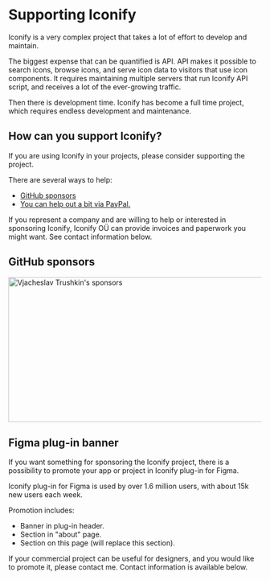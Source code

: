 # Supporting Iconify

Iconify is a very complex project that takes a lot of effort to develop and maintain.

The biggest expense that can be quantified is API.
API makes it possible to search icons, browse icons, and serve icon data to visitors that use icon components.
It requires maintaining multiple servers that run Iconify API script, and receives a lot of the ever-growing traffic.

Then there is development time. Iconify has become a full time project, which requires endless development and maintenance.

## How can you support Iconify?

If you are using Iconify in your projects, please consider supporting the project.

There are several ways to help:

<ul class="simple-list">
    <li>
        <iconify-icon icon="line-md:github-loop"></iconify-icon>
        <a href="https://github.com/sponsors/cyberalien" target="_blank" rel="noreferrer">GitHub sponsors</a>
    </li>
    <li>
        <iconify-icon icon="tabler:brand-paypal"></iconify-icon>
        <a target="_blank" rel="noreferrer" href="https://paypal.me/cyberalien">You can help out a bit via PayPal.</a>
    </li>
</ul>

If you represent a company and are willing to help or interested in sponsoring Iconify,
Iconify OÜ can provide invoices and paperwork you might want.
See contact information below.

## GitHub sponsors

<div class="sponsors">
    <a href="https://github.com/sponsors/cyberalien" target="_blank" rel="noopener noreferrer" title="Support Iconify!">
      <img
        crossorigin="anonymous"
        width="800"
        height="288"
        loading="lazy"
        src="https://cyberalien.github.io/static/sponsors.svg"
        alt="Vjacheslav Trushkin's sponsors"
      >
    </a>
</div>


## Figma plug-in banner

If you want something for sponsoring the Iconify project,
there is a possibility to promote your app or project in Iconify plug-in for Figma.

Iconify plug-in for Figma is used by over 1.6 million users, with about 15k new users each week.

Promotion includes:
- Banner in plug-in header.
- Section in "about" page.
- Section on this page (will replace this section).

If your commercial project can be useful for designers, and you would like to promote it, please contact me.
Contact information is available below.

<contact-info />
